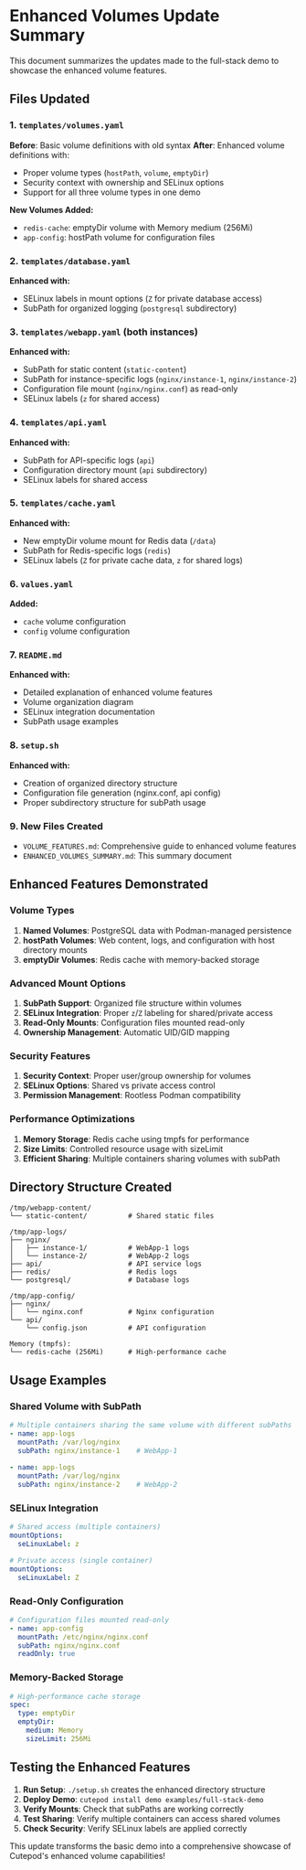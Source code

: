 # Enhanced Volumes Update Summary

This document summarizes the updates made to the full-stack demo to showcase the enhanced volume features.

## Files Updated

### 1. `templates/volumes.yaml`
**Before**: Basic volume definitions with old syntax
**After**: Enhanced volume definitions with:
- Proper volume types (`hostPath`, `volume`, `emptyDir`)
- Security context with ownership and SELinux options
- Support for all three volume types in one demo

**New Volumes Added:**
- `redis-cache`: emptyDir volume with Memory medium (256Mi)
- `app-config`: hostPath volume for configuration files

### 2. `templates/database.yaml`
**Enhanced with:**
- SELinux labels in mount options (`Z` for private database access)
- SubPath for organized logging (`postgresql` subdirectory)

### 3. `templates/webapp.yaml` (both instances)
**Enhanced with:**
- SubPath for static content (`static-content`)
- SubPath for instance-specific logs (`nginx/instance-1`, `nginx/instance-2`)
- Configuration file mount (`nginx/nginx.conf`) as read-only
- SELinux labels (`z` for shared access)

### 4. `templates/api.yaml`
**Enhanced with:**
- SubPath for API-specific logs (`api`)
- Configuration directory mount (`api` subdirectory)
- SELinux labels for shared access

### 5. `templates/cache.yaml`
**Enhanced with:**
- New emptyDir volume mount for Redis data (`/data`)
- SubPath for Redis-specific logs (`redis`)
- SELinux labels (`Z` for private cache data, `z` for shared logs)

### 6. `values.yaml`
**Added:**
- `cache` volume configuration
- `config` volume configuration

### 7. `README.md`
**Enhanced with:**
- Detailed explanation of enhanced volume features
- Volume organization diagram
- SELinux integration documentation
- SubPath usage examples

### 8. `setup.sh`
**Enhanced with:**
- Creation of organized directory structure
- Configuration file generation (nginx.conf, api config)
- Proper subdirectory structure for subPath usage

### 9. New Files Created
- `VOLUME_FEATURES.md`: Comprehensive guide to enhanced volume features
- `ENHANCED_VOLUMES_SUMMARY.md`: This summary document

## Enhanced Features Demonstrated

### Volume Types
1. **Named Volumes**: PostgreSQL data with Podman-managed persistence
2. **hostPath Volumes**: Web content, logs, and configuration with host directory mounts
3. **emptyDir Volumes**: Redis cache with memory-backed storage

### Advanced Mount Options
1. **SubPath Support**: Organized file structure within volumes
2. **SELinux Integration**: Proper `z`/`Z` labeling for shared/private access
3. **Read-Only Mounts**: Configuration files mounted read-only
4. **Ownership Management**: Automatic UID/GID mapping

### Security Features
1. **Security Context**: Proper user/group ownership for volumes
2. **SELinux Options**: Shared vs private access control
3. **Permission Management**: Rootless Podman compatibility

### Performance Optimizations
1. **Memory Storage**: Redis cache using tmpfs for performance
2. **Size Limits**: Controlled resource usage with sizeLimit
3. **Efficient Sharing**: Multiple containers sharing volumes with subPath

## Directory Structure Created

```
/tmp/webapp-content/
└── static-content/          # Shared static files

/tmp/app-logs/
├── nginx/
│   ├── instance-1/          # WebApp-1 logs
│   └── instance-2/          # WebApp-2 logs
├── api/                     # API service logs
├── redis/                   # Redis logs
└── postgresql/              # Database logs

/tmp/app-config/
├── nginx/
│   └── nginx.conf           # Nginx configuration
└── api/
    └── config.json          # API configuration

Memory (tmpfs):
└── redis-cache (256Mi)      # High-performance cache
```

## Usage Examples

### Shared Volume with SubPath
```yaml
# Multiple containers sharing the same volume with different subPaths
- name: app-logs
  mountPath: /var/log/nginx
  subPath: nginx/instance-1    # WebApp-1
  
- name: app-logs
  mountPath: /var/log/nginx
  subPath: nginx/instance-2    # WebApp-2
```

### SELinux Integration
```yaml
# Shared access (multiple containers)
mountOptions:
  seLinuxLabel: z

# Private access (single container)
mountOptions:
  seLinuxLabel: Z
```

### Read-Only Configuration
```yaml
# Configuration files mounted read-only
- name: app-config
  mountPath: /etc/nginx/nginx.conf
  subPath: nginx/nginx.conf
  readOnly: true
```

### Memory-Backed Storage
```yaml
# High-performance cache storage
spec:
  type: emptyDir
  emptyDir:
    medium: Memory
    sizeLimit: 256Mi
```

## Testing the Enhanced Features

1. **Run Setup**: `./setup.sh` creates the enhanced directory structure
2. **Deploy Demo**: `cutepod install demo examples/full-stack-demo`
3. **Verify Mounts**: Check that subPaths are working correctly
4. **Test Sharing**: Verify multiple containers can access shared volumes
5. **Check Security**: Verify SELinux labels are applied correctly

This update transforms the basic demo into a comprehensive showcase of Cutepod's enhanced volume capabilities!